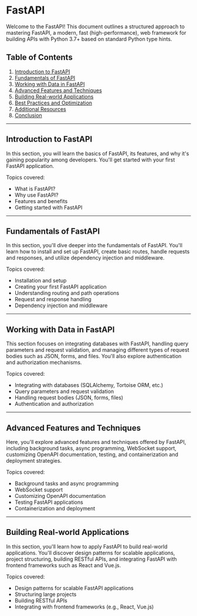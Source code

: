 # FastAPI

Welcome to the FastAPI! This document outlines a structured approach to mastering FastAPI, a modern, fast (high-performance), web framework for building APIs with Python 3.7+ based on standard Python type hints.

## Table of Contents
1. [Introduction to FastAPI](#introduction-to-fastapi)
2. [Fundamentals of FastAPI](#fundamentals-of-fastapi)
3. [Working with Data in FastAPI](#working-with-data-in-fastapi)
4. [Advanced Features and Techniques](#advanced-features-and-techniques)
5. [Building Real-world Applications](#building-real-world-applications)
6. [Best Practices and Optimization](#best-practices-and-optimization)
7. [Additional Resources](#additional-resources)
8. [Conclusion](#conclusion)

---

## Introduction to FastAPI
In this section, you will learn the basics of FastAPI, its features, and why it's gaining popularity among developers. You'll get started with your first FastAPI application.

Topics covered:
- What is FastAPI?
- Why use FastAPI?
- Features and benefits
- Getting started with FastAPI

---

## Fundamentals of FastAPI
In this section, you'll dive deeper into the fundamentals of FastAPI. You'll learn how to install and set up FastAPI, create basic routes, handle requests and responses, and utilize dependency injection and middleware.

Topics covered:
- Installation and setup
- Creating your first FastAPI application
- Understanding routing and path operations
- Request and response handling
- Dependency injection and middleware

---

## Working with Data in FastAPI
This section focuses on integrating databases with FastAPI, handling query parameters and request validation, and managing different types of request bodies such as JSON, forms, and files. You'll also explore authentication and authorization mechanisms.

Topics covered:
- Integrating with databases (SQLAlchemy, Tortoise ORM, etc.)
- Query parameters and request validation
- Handling request bodies (JSON, forms, files)
- Authentication and authorization

---

## Advanced Features and Techniques
Here, you'll explore advanced features and techniques offered by FastAPI, including background tasks, async programming, WebSocket support, customizing OpenAPI documentation, testing, and containerization and deployment strategies.

Topics covered:
- Background tasks and async programming
- WebSocket support
- Customizing OpenAPI documentation
- Testing FastAPI applications
- Containerization and deployment

---

## Building Real-world Applications
In this section, you'll learn how to apply FastAPI to build real-world applications. You'll discover design patterns for scalable applications, project structuring, building RESTful APIs, and integrating FastAPI with frontend frameworks such as React and Vue.js.

Topics covered:
- Design patterns for scalable FastAPI applications
- Structuring large projects
- Building RESTful APIs
- Integrating with frontend frameworks (e.g., React, Vue.js)


